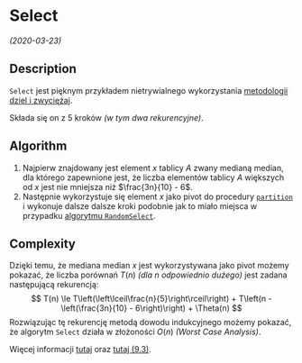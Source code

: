 # Select
*(2020-03-23)*

## Description

`Select` jest pięknym przykładem nietrywialnego wykorzystania [metodologii dziel i zwyciężaj](../2020-03-9/divide-and-conquer.md).

Składa się on z 5 kroków *(w tym dwa rekurencyjne)*.

## Algorithm

1. Najpierw znajdowany jest element $x$ tablicy $A$ zwany medianą median, dla którego zapewnione jest, że liczba elementów tablicy $A$ większych od $x$ jest nie mniejsza niż $\frac{3n}{10} - 6$.
2. Następnie wykorzystuje się element $x$ jako pivot do procedury [`partition`](../2020-03-11/quick-sort.md#pseudocode-partition) i wykonuje dalsze dalsze kroki podobnie jak to miało miejsca w przypadku [algorytmu `RandomSelect`](random-select.md).

## Complexity

Dzięki temu, że mediana median $x$ jest wykorzystywana jako pivot możemy pokazać, że liczba porównań $T(n)$ *(dla $n$ odpowiednio dużego)* jest zadana następującą rekurencją:
$$
T(n) \le T\left(\left\lceil\frac{n}{5}\right\rceil\right) + T\left(n - \left(\frac{3n}{10} - 6\right)\right) + \Theta(n)
$$
Rozwiązując tę rekurencję metodą dowodu indukcyjnego możemy pokazać, że algorytm `Select` działa w złożoności $O(n)$ *(Worst Case Analysis)*.

Więcej informacji [tutaj](http://people.csail.mit.edu/rivest/pubs/BFPRT73.pdf) oraz [tutaj (9.3)](https://web.ist.utl.pt/~fabio.ferreira/material/asa/clrs.pdf).

